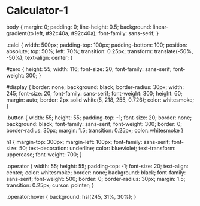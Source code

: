 # Calculator-1
body {
    margin: 0;
    padding: 0;
    line-height: 0.5;
    background: linear-gradient(to left, #92c40a, #92c40a); 
    font-family: sans-serif;
}

.calci {
    width: 500px;
    padding-top: 100px;
    padding-bottom: 100;
    position: absolute;
    top: 50%;
    left: 70%;
    transition: 0.25px;
    transform: translate(-50%, -50%);
    text-align: center;
}

#zero {
    height: 55;
    width: 116;
    font-size: 20;
    font-family: sans-serif;
    font-weight: 300;
}

#display {
    border: none;
    background: black;
    border-radius: 30px;
    width: 245;
    font-size: 20;
    font-family: sans-serif;
    font-weight: 300;
    height: 60;
    margin: auto;
    border: 2px solid white(5, 218, 255, 0.726);
    color: whitesmoke;
}

.button {
    width: 55;
    height: 55;
    padding-top: -1;
    font-size: 20;
    border: none;
    background: black;
    font-family: sans-serif;
    font-weight: 300;
    border: 0;
    border-radius: 30px;
    margin: 1.5;
    transition: 0.25px;
    color: whitesmoke
}

h1 {
    margin-top: 300px;
    margin-left: 100px;
    font-family: sans-serif;
    font-size: 50;
    text-decoration: underline;
    color: blueviolet;
    text-transform: uppercase;
    font-weight: 700;
}

.operator {
    width: 55;
    height: 55;
    padding-top: -1;
    font-size: 20;
    text-align: center;
    color: whitesmoke;
    border: none;
    background: black;
    font-family: sans-serif;
    font-weight: 500;
    border: 0;
    border-radius: 30px;
    margin: 1.5;
    transition: 0.25px;
    cursor: pointer;
}

.operator:hover {
    background: hsl(245, 31%, 30%);
}
